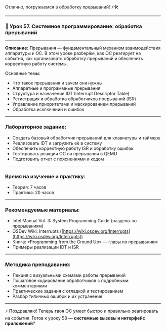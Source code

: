 Отлично, погружаемся в обработку прерываний! ⚡🛠️

---

### 🔹 Урок 57. Системное программирование: обработка прерываний

---

**Описание:**
Прерывания — фундаментальный механизм взаимодействия аппаратуры и ОС. В этом уроке разберём, как ОС реагирует на события, как организовать обработку прерываний и обеспечить корректную работу системы.

Основные темы:

* Что такое прерывания и зачем они нужны
* Аппаратные и программные прерывания
* Структура и назначение IDT (Interrupt Descriptor Table)
* Регистрация и обработка обработчиков прерываний (ISR)
* Управление приоритетами и маскированием прерываний
* Обработка исключений и ошибок

---

### Лабораторное задание:

* Создать базовый обработчик прерываний для клавиатуры и таймера
* Реализовать IDT и загрузить её в систему
* Обеспечить корректную работу ISR и обработку ошибок
* Тестировать реакции ОС на прерывания в QEMU
* Подготовить отчет с пояснениями и кодом

---

### Время на изучение и практику:

* Теория: 7 часов
* Практика: 20 часов

---

### Рекомендуемые материалы:

* Intel Manual Vol. 3: System Programming Guide (разделы по прерываниям)
* OSDev Wiki: Interrupts ([https://wiki.osdev.org/Interrupts](https://wiki.osdev.org/Interrupts))
* Книга: «Programming from the Ground Up» — главы по прерываниям
* Примеры реализации IDT и ISR

---

### Методика преподавания:

* Лекция с визуальными схемами работы прерываний
* Пошаговое кодирование обработчиков с подробными комментариями
* Практические задания с отладкой и тестированием
* Разбор типичных ошибок и их устранение

---

⚡ Поздравляю! Теперь твоя ОС умеет быстро и правильно реагировать на события. Готов к уроку 58 — **системные вызовы и интерфейс приложений**?

